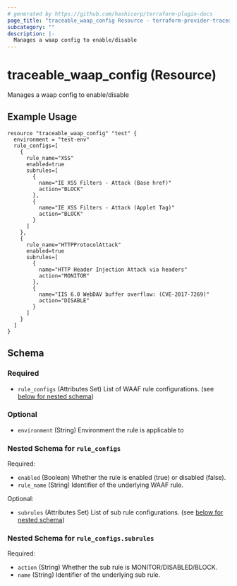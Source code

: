 ```yaml
---
# generated by https://github.com/hashicorp/terraform-plugin-docs
page_title: "traceable_waap_config Resource - terraform-provider-traceable"
subcategory: ""
description: |-
  Manages a waap config to enable/disable
---
```


# traceable_waap_config (Resource)

Manages a waap config to enable/disable

## Example Usage
```
resource "traceable_waap_config" "test" {
  environment = "test-env"
  rule_configs=[
    { 
      rule_name="XSS"
      enabled=true
      subrules=[
        {
          name="IE XSS Filters - Attack (Base href)"
          action="BLOCK"
        },
        {
          name="IE XSS Filters - Attack (Applet Tag)"
          action="BLOCK"
        }
      ]
    },
    { 
      rule_name="HTTPProtocolAttack"
      enabled=true
      subrules=[
        {
          name="HTTP Header Injection Attack via headers"
          action="MONITOR"
        },
        {
          name="IIS 6.0 WebDAV buffer overflow: (CVE-2017-7269)"
          action="DISABLE"
        }
      ]
    }
  ]
}
```

<!-- schema generated by tfplugindocs -->
## Schema

### Required

- `rule_configs` (Attributes Set) List of WAAF rule configurations. (see [below for nested schema](#nestedatt--rule_configs))

### Optional

- `environment` (String) Environment the rule is applicable to

<a id="nestedatt--rule_configs"></a>
### Nested Schema for `rule_configs`

Required:

- `enabled` (Boolean) Whether the rule is enabled (true) or disabled (false).
- `rule_name` (String) Identifier of the underlying WAAF rule.

Optional:

- `subrules` (Attributes Set) List of sub rule configurations. (see [below for nested schema](#nestedatt--rule_configs--subrules))

<a id="nestedatt--rule_configs--subrules"></a>
### Nested Schema for `rule_configs.subrules`

Required:

- `action` (String) Whether the sub rule is MONITOR/DISABLED/BLOCK.
- `name` (String) Identifier of the underlying sub rule.
